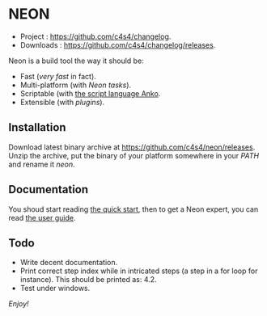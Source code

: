 NEON
====

- Project : <https://github.com/c4s4/changelog>.
- Downloads : <https://github.com/c4s4/changelog/releases>.

Neon is a build tool the way it should be:

- Fast (*very fast* in fact).
- Multi-platform (with *Neon tasks*).
- Scriptable (with [the script language Anko](http://github.com/mattn/anko).
- Extensible (with *plugins*).

Installation
------------

Download latest binary archive at <https://github.com/c4s4/neon/releases>. Unzip the archive, put the binary of your platform somewhere in your *PATH* and rename it *neon*.

Documentation
-------------

You shoud start reading [the quick start](doc/quickstart.md), then to get a Neon expert, you can read [the user guide](doc/userguide.md).

Todo
----

- Write decent documentation.
- Print correct step index while in intricated steps (a step in a for loop for
  instance). This should be printed as: 4.2.
- Test under windows.

*Enjoy!*

